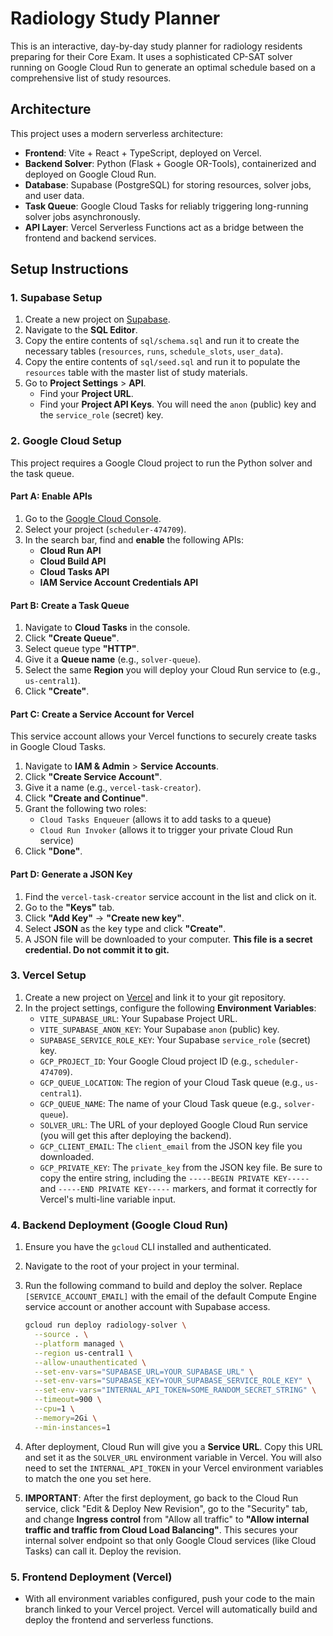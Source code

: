 # Radiology Study Planner

This is an interactive, day-by-day study planner for radiology residents preparing for their Core Exam. It uses a sophisticated CP-SAT solver running on Google Cloud Run to generate an optimal schedule based on a comprehensive list of study resources.

## Architecture

This project uses a modern serverless architecture:

-   **Frontend**: Vite + React + TypeScript, deployed on Vercel.
-   **Backend Solver**: Python (Flask + Google OR-Tools), containerized and deployed on Google Cloud Run.
-   **Database**: Supabase (PostgreSQL) for storing resources, solver jobs, and user data.
-   **Task Queue**: Google Cloud Tasks for reliably triggering long-running solver jobs asynchronously.
-   **API Layer**: Vercel Serverless Functions act as a bridge between the frontend and backend services.

## Setup Instructions

### 1. Supabase Setup

1.  Create a new project on [Supabase](https://supabase.com/).
2.  Navigate to the **SQL Editor**.
3.  Copy the entire contents of `sql/schema.sql` and run it to create the necessary tables (`resources`, `runs`, `schedule_slots`, `user_data`).
4.  Copy the entire contents of `sql/seed.sql` and run it to populate the `resources` table with the master list of study materials.
5.  Go to **Project Settings** > **API**.
    -   Find your **Project URL**.
    -   Find your **Project API Keys**. You will need the `anon` (public) key and the `service_role` (secret) key.

### 2. Google Cloud Setup

This project requires a Google Cloud project to run the Python solver and the task queue.

#### Part A: Enable APIs

1.  Go to the [Google Cloud Console](https://console.cloud.google.com/).
2.  Select your project (`scheduler-474709`).
3.  In the search bar, find and **enable** the following APIs:
    -   **Cloud Run API**
    -   **Cloud Build API**
    -   **Cloud Tasks API**
    -   **IAM Service Account Credentials API**

#### Part B: Create a Task Queue

1.  Navigate to **Cloud Tasks** in the console.
2.  Click **"Create Queue"**.
3.  Select queue type **"HTTP"**.
4.  Give it a **Queue name** (e.g., `solver-queue`).
5.  Select the same **Region** you will deploy your Cloud Run service to (e.g., `us-central1`).
6.  Click **"Create"**.

#### Part C: Create a Service Account for Vercel

This service account allows your Vercel functions to securely create tasks in Google Cloud Tasks.

1.  Navigate to **IAM & Admin** > **Service Accounts**.
2.  Click **"Create Service Account"**.
3.  Give it a name (e.g., `vercel-task-creator`).
4.  Click **"Create and Continue"**.
5.  Grant the following two roles:
    -   `Cloud Tasks Enqueuer` (allows it to add tasks to a queue)
    -   `Cloud Run Invoker` (allows it to trigger your private Cloud Run service)
6.  Click **"Done"**.

#### Part D: Generate a JSON Key

1.  Find the `vercel-task-creator` service account in the list and click on it.
2.  Go to the **"Keys"** tab.
3.  Click **"Add Key"** -> **"Create new key"**.
4.  Select **JSON** as the key type and click **"Create"**.
5.  A JSON file will be downloaded to your computer. **This file is a secret credential. Do not commit it to git.**

### 3. Vercel Setup

1.  Create a new project on [Vercel](https://vercel.com/) and link it to your git repository.
2.  In the project settings, configure the following **Environment Variables**:
    -   `VITE_SUPABASE_URL`: Your Supabase Project URL.
    -   `VITE_SUPABASE_ANON_KEY`: Your Supabase `anon` (public) key.
    -   `SUPABASE_SERVICE_ROLE_KEY`: Your Supabase `service_role` (secret) key.
    -   `GCP_PROJECT_ID`: Your Google Cloud project ID (e.g., `scheduler-474709`).
    -   `GCP_QUEUE_LOCATION`: The region of your Cloud Task queue (e.g., `us-central1`).
    -   `GCP_QUEUE_NAME`: The name of your Cloud Task queue (e.g., `solver-queue`).
    -   `SOLVER_URL`: The URL of your deployed Google Cloud Run service (you will get this after deploying the backend).
    -   `GCP_CLIENT_EMAIL`: The `client_email` from the JSON key file you downloaded.
    -   `GCP_PRIVATE_KEY`: The `private_key` from the JSON key file. Be sure to copy the entire string, including the `-----BEGIN PRIVATE KEY-----` and `-----END PRIVATE KEY-----` markers, and format it correctly for Vercel's multi-line variable input.

### 4. Backend Deployment (Google Cloud Run)

1.  Ensure you have the `gcloud` CLI installed and authenticated.
2.  Navigate to the root of your project in your terminal.
3.  Run the following command to build and deploy the solver. Replace `[SERVICE_ACCOUNT_EMAIL]` with the email of the default Compute Engine service account or another account with Supabase access.

    ```bash
    gcloud run deploy radiology-solver \
      --source . \
      --platform managed \
      --region us-central1 \
      --allow-unauthenticated \
      --set-env-vars="SUPABASE_URL=YOUR_SUPABASE_URL" \
      --set-env-vars="SUPABASE_KEY=YOUR_SUPABASE_SERVICE_ROLE_KEY" \
      --set-env-vars="INTERNAL_API_TOKEN=SOME_RANDOM_SECRET_STRING" \
      --timeout=900 \
      --cpu=1 \
      --memory=2Gi \
      --min-instances=1
    ```
4. After deployment, Cloud Run will give you a **Service URL**. Copy this URL and set it as the `SOLVER_URL` environment variable in Vercel. You will also need to set the `INTERNAL_API_TOKEN` in your Vercel environment variables to match the one you set here.

5. **IMPORTANT**: After the first deployment, go back to the Cloud Run service, click "Edit & Deploy New Revision", go to the "Security" tab, and change **Ingress control** from "Allow all traffic" to **"Allow internal traffic and traffic from Cloud Load Balancing"**. This secures your internal solver endpoint so that only Google Cloud services (like Cloud Tasks) can call it. Deploy the revision.

### 5. Frontend Deployment (Vercel)

-   With all environment variables configured, push your code to the main branch linked to your Vercel project. Vercel will automatically build and deploy the frontend and serverless functions.
